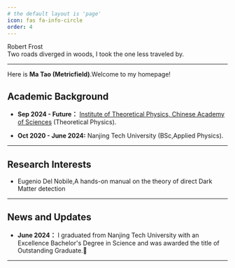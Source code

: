 ```yaml
---
# the default layout is 'page'
icon: fas fa-info-circle
order: 4
---
```

<div class="box-tip" markdown="1">
<div class="title"> Robert Frost </div>
Two roads diverged in woods, I took the one less traveled by.
</div>

---
Here is **Ma Tao (Metricfield)**.Welcome to my homepage!



## Academic Background

- **Sep 2024 - Future：** 
 [Institute of Theoretical Physics, Chinese Academy of Sciences](https://itp.cas.cn/) (Theoretical Physics).

- **Oct 2020 - June 2024:** 
 Nanjing Tech University (BSc,Applied Physics).


---

## Research Interests


- Eugenio Del Nobile,A hands-on manual on the theory of direct Dark Matter detection



---

## News and Updates


- **June 2024：** I graduated from Nanjing Tech University with an Excellence Bachelor's Degree in Science and was awarded the title of Outstanding Graduate.🎉

---




